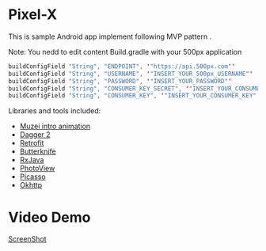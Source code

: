 # Pixel-X
This is sample Android app implement following MVP pattern .

Note: You nedd to edit content Build.gradle with your 500px application 
```java
buildConfigField "String", "ENDPOINT", '"https://api.500px.com"'
buildConfigField "String", "USERNAME", '"INSERT_YOUR_500px_USERNAME"'
buildConfigField "String", "PASSWORD", '"INSERT_YOUR_PASSWORD"'
buildConfigField "String", "CONSUMER_KEY_SECRET", '"INSERT_YOUR_CONSUMER_KEY_SECRET"'
buildConfigField "String", "CONSUMER_KEY", '"INSERT_YOUR_CONSUMER_KEY"'
```

Libraries and tools included:
* [Muzei intro animation](http://www.muzei.co/)
* [Dagger 2](http://google.github.io/dagger/)
* [Retrofit](http://square.github.io/retrofit/) 
* [Butterknife](http://jakewharton.github.io/butterknife/)
* [RxJava](https://github.com/ReactiveX/RxJava)
* [PhotoView](https://github.com/chrisbanes/PhotoView)
* [Picasso](https://github.com/square/picasso)
* [Okhttp](http://square.github.io/okhttp/)


# Video Demo

[ScreenShot](https://www.youtube.com/watch?v=1Eo0f2RlXZg)
